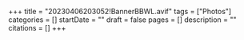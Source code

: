 +++
title = "20230406203052!BannerBBWL.avif"
tags = ["Photos"]
categories = []
startDate = ""
draft = false
pages = []
description = ""
citations = []
+++
